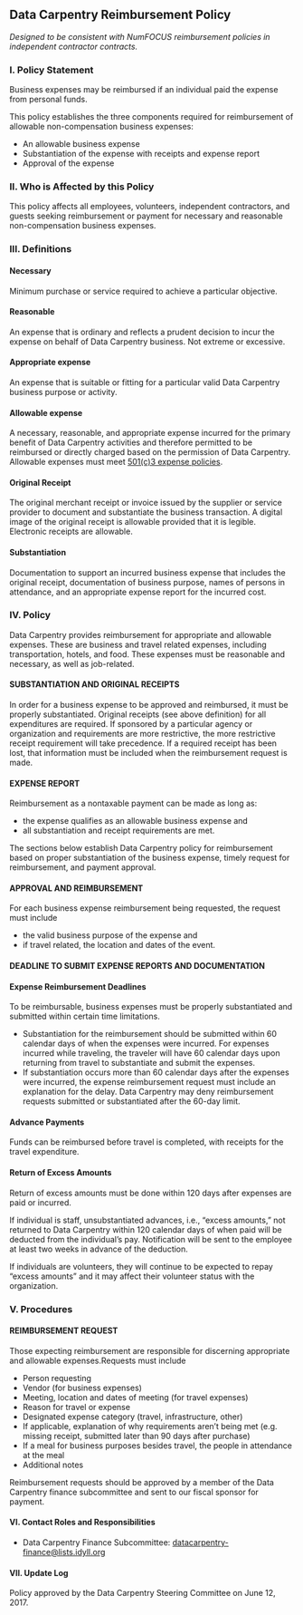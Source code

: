 ## Data Carpentry Reimbursement Policy

 *Designed to be consistent with NumFOCUS reimbursement policies in independent contractor contracts.*

### I. Policy Statement

Business expenses may be reimbursed if an individual paid the expense from personal funds.

This policy establishes the three components required for reimbursement of allowable non-compensation business expenses:
- An allowable business expense
- Substantiation of the expense with receipts and expense report
- Approval of the expense

### II. Who is Affected by this Policy

This policy affects all employees, volunteers, independent contractors, and guests seeking reimbursement or payment for necessary and reasonable non-compensation business expenses.

### III. Definitions

#### Necessary
Minimum purchase or service required to achieve a particular objective.

#### Reasonable
An expense that is ordinary and reflects a prudent decision to incur the expense on behalf of Data Carpentry business. Not extreme or excessive.

#### Appropriate expense
An expense that is suitable or fitting for a particular valid Data Carpentry business purpose or activity.

#### Allowable expense
A necessary, reasonable, and appropriate expense incurred for the primary benefit of Data Carpentry activities and therefore permitted to be reimbursed or directly charged based on the permission of Data Carpentry. Allowable expenses must meet [501(c)3 expense policies](https://www.irs.gov/pub/irs-pdf/p535.pdf).

#### Original Receipt
The original merchant receipt or invoice issued by the supplier or service provider to document and substantiate the business transaction. A digital image of the original receipt is allowable provided that it is legible. Electronic receipts are allowable.

#### Substantiation
Documentation to support an incurred business expense that includes the original receipt, documentation of business purpose, names of persons in attendance, and an appropriate expense report for the incurred cost.

### IV. Policy

Data Carpentry provides reimbursement for appropriate and allowable expenses. These are business and travel related expenses, including transportation, hotels, and food. These expenses must be reasonable and necessary, as well as job-related.

#### SUBSTANTIATION AND ORIGINAL RECEIPTS
In order for a business expense to be approved and reimbursed, it must be properly substantiated. Original receipts (see above definition) for all expenditures are required. If sponsored by a particular agency or organization and requirements are more restrictive, the more restrictive receipt requirement will take precedence. If a required receipt has been lost, that information must be included when the reimbursement request is made.

#### EXPENSE REPORT
Reimbursement as a nontaxable payment can be made as long as:
- the expense qualifies as an allowable business expense and
- all substantiation and receipt requirements are met.  

The sections below establish Data Carpentry policy for reimbursement based on proper substantiation of the business expense, timely request for reimbursement, and payment approval.

#### APPROVAL AND REIMBURSEMENT
For each business expense reimbursement being requested, the request must include
- the valid business purpose of the expense and
- if travel related, the location and dates of the event.

#### DEADLINE TO SUBMIT EXPENSE REPORTS AND DOCUMENTATION
#### Expense Reimbursement Deadlines
To be reimbursable, business expenses must be properly substantiated and submitted within certain time limitations.
- Substantiation for the reimbursement should be submitted within 60 calendar days of when the expenses were incurred. For expenses incurred while traveling, the traveler will have 60 calendar days upon returning from travel to substantiate and submit the expenses.
- If substantiation occurs more than 60 calendar days after the expenses were incurred, the expense reimbursement request must include an explanation for the delay. Data Carpentry may deny reimbursement requests submitted or substantiated after the 60-day limit.

#### Advance Payments

 Funds can be reimbursed before travel is completed, with receipts for the travel expenditure.

#### Return of Excess Amounts
Return of excess amounts must be done within 120 days after expenses are paid or incurred.

If individual is staff, unsubstantiated advances, i.e., “excess amounts,” not returned to Data Carpentry within 120 calendar days of when paid will be deducted from the individual’s pay. Notification will be sent to the employee at least two weeks in advance of the deduction.

If individuals are volunteers, they will continue to be expected to repay “excess amounts” and it may affect their volunteer status with the organization.

### V. Procedures

#### REIMBURSEMENT REQUEST

Those expecting reimbursement are responsible for discerning appropriate and allowable expenses.Requests must include
- Person requesting
- Vendor (for business expenses)
- Meeting, location and dates of meeting (for travel expenses)
- Reason for travel or expense
- Designated expense category (travel, infrastructure, other)
- If applicable, explanation of why requirements aren’t being met (e.g. missing receipt, submitted later than 90 days after purchase)
- If a meal for business purposes besides travel, the people in attendance at the meal
- Additional notes

Reimbursement requests should be approved by a member of the Data Carpentry finance subcommittee and sent to our fiscal sponsor for payment.

#### VI. Contact Roles and Responsibilities
- Data Carpentry Finance Subcommittee: datacarpentry-finance@lists.idyll.org

#### VII. Update Log

Policy approved by the Data Carpentry Steering Committee on June 12, 2017.